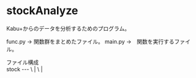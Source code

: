 ﻿# stockAnalyze

Kabu+からのデータを分析するためのプログラム。

func.py -> 関数群をまとめたファイル。
main.py ->　関数を実行するファイル。

ファイル構成
\
stock ---
\       |
 \      |  
